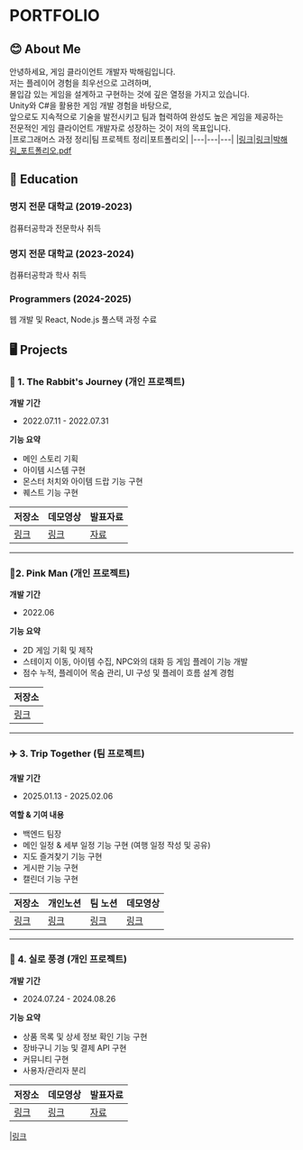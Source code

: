 # PORTFOLIO
## 😊 About Me
안녕하세요, 게임 클라이언트 개발자 박해림입니다. <br>
저는 플레이어 경험을 최우선으로 고려하며, <br> 몰입감 있는 게임을 설계하고 구현하는 것에 깊은 열정을 가지고 있습니다. <br>
Unity와 C#을 활용한 게임 개발 경험을 바탕으로, <br> 앞으로도 지속적으로 기술을 발전시키고 팀과 협력하여 완성도 높은 게임을 제공하는 <br>
전문적인 게임 클라이언트 개발자로 성장하는 것이 저의 목표입니다. <br>
|프로그래머스 과정 정리|팀 프로젝트 정리|포트폴리오|
|---|---|---|
|[링크](https://positive-shadow-92a.notion.site/Programmers-Study-1b8bb37debdf8052b3ece6d35926c085?pvs=4)|[링크](https://positive-shadow-92a.notion.site/Trip-Together-17dbb37debdf803aaa42e37ac0926286?pvs=4)|[박해림_포트폴리오.pdf](https://github.com/user-attachments/files/21965910/_.pdf)


## 🏫 Education
### 명지 전문 대학교 (2019-2023)
컴퓨터공학과 전문학사 취득 
### 명지 전문 대학교 (2023-2024)
컴퓨터공학과 학사 취득 
### Programmers (2024-2025)
웹 개발 및 React, Node.js 풀스택 과정 수료

## 🖥️ Projects
### 🐰 1. The Rabbit's Journey (개인 프로젝트)
**개발 기간** 
- 2022.07.11 - 2022.07.31 <br>

 **기능 요약**<br>
- 메인 스토리 기획
- 아이템 시스템 구현
- 몬스터 처치와 아이템 드랍 기능 구현
- 퀘스트 기능 구현

|저장소|데모영상|발표자료|
|-----|---|---|
|[링크](https://github.com/haerimi/The-Rabbit-s.git)|[링크](https://youtu.be/pSKh4qiiEGE)|[자료](https://github.com/user-attachments/files/19272568/3._2019081025_._The.Rabbit.s.Journey_.pptx)|

<hr>

### 🚀2. Pink Man (개인 프로젝트)
**개발 기간**
- 2022.06

**기능 요약**
- 2D 게임 기획 및 제작
- 스테이지 이동, 아이템 수집, NPC와의 대화 등 게임 플레이 기능 개발
- 점수 누적, 플레이어 목숨 관리, UI 구성 및 플레이 흐름 설계 경험

|저장소|
|---|
|[링크](https://github.com/haerimi/Pink-man)

<hr>

### ✈️ 3. Trip Together (팀 프로젝트)
**개발 기간**
- 2025.01.13 - 2025.02.06 <br>

**역할 & 기여 내용** <br>
- 백엔드 팀장
- 메인 일정 & 세부 일정 기능 구현 (여행 일정 작성 및 공유)
- 지도 즐겨찾기 기능 구현
- 게시판 기능 구현
- 캘린더 기능 구현
  
|저장소|개인노션|팀 노션|데모영상|
|------|---|---|---|
|[링크](https://github.com/Trip-Togethers)|[링크](https://positive-shadow-92a.notion.site/Trip-Together-17dbb37debdf803aaa42e37ac0926286?pvs=4)|[링크](https://www.notion.so/15e55f0f90d74155b86b62a280bf7c88?pvs=4)|[링크](https://youtu.be/qPP9TX6dpKo)|

<hr>

### 🧵 4. 실로 풍경 (개인 프로젝트)
**개발 기간**
- 2024.07.24 - 2024.08.26 <br>

**기능 요약** <br>
- 상품 목록 및 상세 정보 확인 기능 구현
- 장바구니 기능 및 결제 API 구현
- 커뮤니티 구현
- 사용자/관리자 분리
  
|저장소|데모영상|발표자료|
|---|---|---|
|[링크](https://github.com/haerimi/WebMarket.git)|[링크](https://youtu.be/fhaage5Lp0c)|[자료](https://github.com/user-attachments/files/19272543/2023531009_._.pdf)|

|[링크](https://github.com/haerimi/React-Task-App.git)


